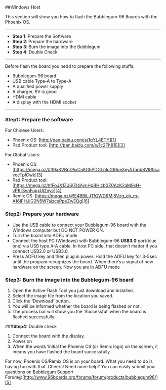 ##Windows Host

This section will show you how to flash the Bubblegum-96 Boards with the Phoenix OS.

***

- **Step 1**: Prepare the Software
- **Step 2**: Prepare the hardware
- **Step 3**: Burn the image into the Bubblegum
- **Step 4**: Double Check

***

Before flash the board you nedd to prepare the following stuffs.

- Bubblegum-96 board
- USB cable Type-A to Type-A
- A qualified power supply 
- A charger, 9V is good
- HDMI cable
- A display with the HDMI socket

***
### **Step1:** Prepare the software
For Chinese Users:
- Phoenix OS: [http://pan.baidu.com/s/1qYL4ETY][1]
- Pad Product tool: [http://pan.baidu.com/s/1c2Fh81E][2]

For Global Users:
- Phoenix OS: [https://mega.nz/#!t9xSVBoD!ixCnKG6PDGLnIuGtRue3pyATnpb8VlR0cavecTpICwk][3]
- Pad Product tool: [https://mega.nz/#!FoJX1ZJS!ZI4AynHpBHizb0Z0AzK2aM9xH-vPRr3vnFugxUj2oyc][4]
- Remix OS: [https://mega.nz/#!E4BBiLJT!GWD9Mj8Vzg_oh_m-A16IFHJIG3N5W7aizcsPpeZwEQg][6]


### **Step2:** Prepare your hardware
- Use the USB cable to connect your Bubblegum-96 board with the Windows computer but DO NOT POWER ON.
- Turn the board into ADFU mode.
 - Connect the host PC (Windows) with Bubblegum-96 **USB3.0** port(blue one) via USB type A-A cable. In host PC side, that doesn’t matter if you connect USB2.0 or USB3.0. 
 - Press ADFU key and then plug in power. Hold the ADFU key for 3-5sec until the program recognizes the board. When there’s a signal of new hardware on the screen. Now you are in ADFU mode

### **Step3:** Burn the image into the Bubblegum-96 board
1. Open the Active Flash Tool you just download and installed.
2. Select the image file from the location you saved.
3. Click the ‘Download’ button.
4. You will be informed whether the board is being flashed or not.
5. The process bar will show you the ‘Successful’ when the board is flashed successfully.

###**Step4:** Double check
1. Connect the board with the display.
2. Power on
3. When the words ‘initial the Phoenix OS’(or Remix logo) on the screen, it means you have flashed the board successfully.

For now, Phoenix OS/Remix OS is on your board. What you need to do is having fun with that. Cheers! 
Need more help? You can easily submit your questions on Bubblegum Support Forum@[http://www.96boards.org/forums/forum/products/bubblegum96/][5]



 
 


  [1]: http://pan.baidu.com/s/1qYL4ETY
  [2]: http://pan.baidu.com/s/1c2Fh81E
  [3]: https://mega.nz/#!8lRl1BYR!ixCnKG6PDGLnIuGtRue3pyATnpb8VlR0cavecTpICwk
  [4]: https://mega.nz/#!FoJX1ZJS!ZI4AynHpBHizb0Z0AzK2aM9xH-vPRr3vnFugxUj2oyc
  [5]: http://www.96boards.org/forums/forum/products/bubblegum96/
  [6]: https://mega.nz/#!E4BBiLJT!GWD9Mj8Vzg_oh_m-A16IFHJIG3N5W7aizcsPpeZwEQg

